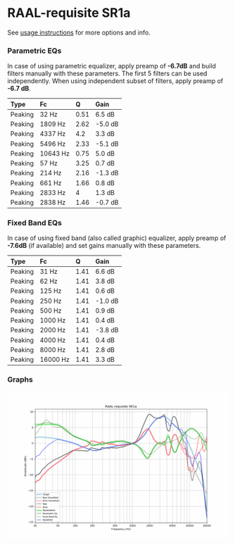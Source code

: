 # RAAL-requisite SR1a
See [usage instructions](https://github.com/jaakkopasanen/AutoEq#usage) for more options and info.

### Parametric EQs
In case of using parametric equalizer, apply preamp of **-6.7dB** and build filters manually
with these parameters. The first 5 filters can be used independently.
When using independent subset of filters, apply preamp of **-6.7 dB**.

| Type    | Fc       |    Q | Gain    |
|:--------|:---------|:-----|:--------|
| Peaking | 32 Hz    | 0.51 | 6.5 dB  |
| Peaking | 1809 Hz  | 2.62 | -5.0 dB |
| Peaking | 4337 Hz  | 4.2  | 3.3 dB  |
| Peaking | 5496 Hz  | 2.33 | -5.1 dB |
| Peaking | 10643 Hz | 0.75 | 5.0 dB  |
| Peaking | 57 Hz    | 3.25 | 0.7 dB  |
| Peaking | 214 Hz   | 2.16 | -1.3 dB |
| Peaking | 661 Hz   | 1.66 | 0.8 dB  |
| Peaking | 2833 Hz  | 4    | 1.3 dB  |
| Peaking | 2838 Hz  | 1.46 | -0.7 dB |

### Fixed Band EQs
In case of using fixed band (also called graphic) equalizer, apply preamp of **-7.6dB**
(if available) and set gains manually with these parameters.

| Type    | Fc       |    Q | Gain    |
|:--------|:---------|:-----|:--------|
| Peaking | 31 Hz    | 1.41 | 6.6 dB  |
| Peaking | 62 Hz    | 1.41 | 3.8 dB  |
| Peaking | 125 Hz   | 1.41 | 0.6 dB  |
| Peaking | 250 Hz   | 1.41 | -1.0 dB |
| Peaking | 500 Hz   | 1.41 | 0.9 dB  |
| Peaking | 1000 Hz  | 1.41 | 0.4 dB  |
| Peaking | 2000 Hz  | 1.41 | -3.8 dB |
| Peaking | 4000 Hz  | 1.41 | 0.4 dB  |
| Peaking | 8000 Hz  | 1.41 | 2.8 dB  |
| Peaking | 16000 Hz | 1.41 | 3.3 dB  |

### Graphs
![](./RAAL-requisite%20SR1a.png)